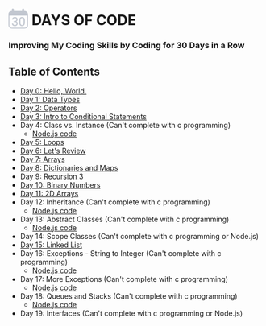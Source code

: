 # <img src="./30.png" alt="Calendar Image" style="margin-bottom: -7px;" height="40"> DAYS OF CODE

### Improving My Coding Skills by Coding for 30 Days in a Row

## Table of Contents

- [Day 0: Hello, World.](./Day%200)
- [Day 1: Data Types](./Day%201/)
- [Day 2: Operators](./Day%202/)
- [Day 3: Intro to Conditional Statements](./Day%203/)
- Day 4: Class vs. Instance (Can't complete with c programming)
   - [Node.js code](./Day%204/day_4.js)
- [Day 5: Loops](./Day%205/)
- [Day 6: Let's Review](./Day%206/)
- [Day 7: Arrays](./Day%207/)
- [Day 8: Dictionaries and Maps](./Day%208/)
- [Day 9: Recursion 3](./Day%209/)
- [Day 10: Binary Numbers](./Day%2010/)
- [Day 11: 2D Arrays](./Day%2011/)
- Day 12: Inheritance (Can't complete with c programming)
    - [Node.js code](./Day%2012/day_12.js)
- Day 13: Abstract Classes (Can't complete with c programming)
    - [Node.js code](./Day%2013/day_13.js)
- Day 14: Scope Classes (Can't complete with c programming or Node.js)
- [Day 15: Linked List](./Day%2015/)
- Day 16: Exceptions - String to Integer (Can't complete with c programming)
    - [Node.js code](./Day%2016/day_16.js)
- Day 17: More Exceptions (Can't complete with c programming)
    - [Node.js code](./Day%2017/day_17.js)
- Day 18: Queues and Stacks (Can't complete with c programming)
    - [Node.js code](./Day%2018/day_18.js)
- Day 19: Interfaces (Can't complete with c programming or Node.js)
